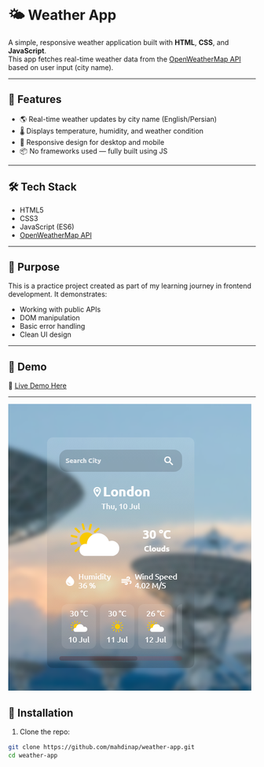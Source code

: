 # 🌤️ Weather App

A simple, responsive weather application built with **HTML**, **CSS**, and **JavaScript**.  
This app fetches real-time weather data from the [OpenWeatherMap API](https://openweathermap.org/) based on user input (city name).

---

## 🚀 Features

- 🌎 Real-time weather updates by city name (English/Persian)
- 🌡️ Displays temperature, humidity, and weather condition  
- 🧭 Responsive design for desktop and mobile  
- 📦 No frameworks used — fully built using JS

---

## 🛠️ Tech Stack

- HTML5  
- CSS3  
- JavaScript (ES6)  
- [OpenWeatherMap API](https://openweathermap.org/)  

---

## 🎯 Purpose

This is a practice project created as part of my learning journey in frontend development. It demonstrates:

- Working with public APIs  
- DOM manipulation  
- Basic error handling  
- Clean UI design

---

## 📸 Demo

🔗 [Live Demo Here](https://subtle-belekoy-9a354e.netlify.app/)

---
![App Screenshot](./screenshot.png)


## 📁 Installation

1. Clone the repo:

```bash
git clone https://github.com/mahdinap/weather-app.git
cd weather-app
